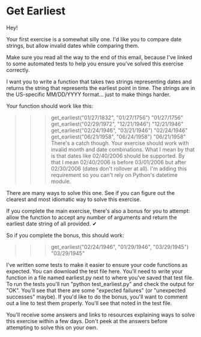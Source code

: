 # Get Earliest

Hey!

Your first exercise is a somewhat silly one. I'd like you to compare date strings, but allow invalid dates while comparing them.

Make sure you read all the way to the end of this email, because I've linked to some automated tests to help you ensure you've solved this exercise correctly.

I want you to write a function that takes two strings representing dates and returns the string that represents the earliest point in time. The strings are in the US-specific MM/DD/YYYY format... just to make things harder.

Your function should work like this:
>>> get_earliest("01/27/1832", "01/27/1756")
"01/27/1756"
>>> get_earliest("02/29/1972", "12/21/1946")
"12/21/1946"
>>> get_earliest("02/24/1946", "03/21/1946")
"02/24/1946"
>>> get_earliest("06/21/1958", "06/24/1958")
"06/21/1958"
There's a catch though. Your exercise should work with invalid month and date combinations. What I mean by that is that dates like 02/40/2006 should be supported. By that I mean 02/40/2006 is before 03/01/2006 but after 02/30/2006 (dates don't rollover at all). I'm adding this requirement so you can't rely on Python's datetime module.

There are many ways to solve this one. See if you can figure out the clearest and most idiomatic way to solve this exercise. 

If you complete the main exercise, there's also a bonus for you to attempt: allow the function to accept any number of arguments and return the earliest date string of all provided. ✔

So if you complete the bonus, this should work:
>>> get_earliest("02/24/1946", "01/29/1946", "03/29/1945")
"03/29/1945"

I've written some tests to make it easier to ensure your code functions as expected. You can download the test file here. You'll need to write your function in a file named earliest.py next to where you've saved that test file. To run the tests you'll run "python test_earliest.py" and check the output for "OK". You'll see that there are some "expected failures" (or "unexpected successes" maybe). If you'd like to do the bonus, you'll want to comment out a line to test them properly. You'll see that noted in the test file.

You'll receive some answers and links to resources explaining ways to solve this exercise within a few days. Don't peek at the answers before attempting to solve this on your own.